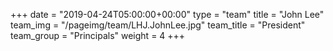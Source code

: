 +++
date = "2019-04-24T05:00:00+00:00"
type = "team"
title = "John Lee"
team_img = "/pageimg/team/LHJ.JohnLee.jpg"
team_title = "President"
team_group = "Principals"
weight = 4
+++